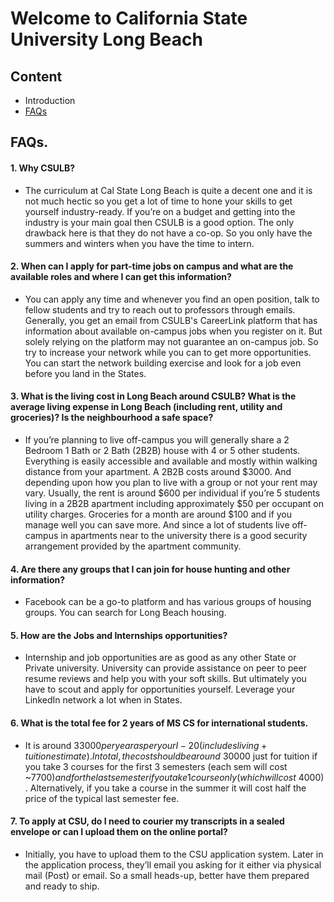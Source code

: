 # Welcome to California State University Long Beach

## Content
- Introduction
- [FAQs](https://github.com/anuditverma/know-your-uni/tree/main/uni/csulb#faqs)


## FAQs.
#### 1. Why CSULB?
  - The curriculum at Cal State Long Beach is quite a decent one and it is not much hectic so you get a lot of time to hone your skills to get yourself industry-ready. If you’re on a budget and getting into the industry is your main goal then CSULB is a good option. The only drawback here is that they do not have a co-op. So you only have the summers and winters when you have the time to intern. 

#### 2. When can I apply for part-time jobs on campus and what are the available roles and where I can get this information?
  - You can apply any time and whenever you find an open position, talk to fellow students and try to reach out to professors through emails. Generally, you get an email from CSULB's CareerLink platform that has information about available on-campus jobs when you register on it. But solely relying on the platform may not guarantee an on-campus job. So try to increase your network while you can to get more opportunities. You can start the network building exercise and look for a job even before you land in the States. 

#### 3. What is the living cost in Long Beach around CSULB? What is the average living expense in Long Beach (including rent, utility and groceries)? Is the neighbourhood a safe space?
  - If you’re planning to live off-campus you will generally share a 2 Bedroom 1 Bath or 2 Bath (2B2B) house with 4 or 5 other students. Everything is easily accessible and available and mostly within walking distance from your apartment. A 2B2B costs around $3000. And depending upon how you plan to live with a group or not your rent may vary. Usually, the rent is around $600 per individual if you’re 5 students living in a 2B2B apartment including approximately $50 per occupant on utility charges. Groceries for a month are around $100 and if you manage well you can save more. And since a lot of students live off-campus in apartments near to the university there is a good security arrangement provided by the apartment community.

#### 4. Are there any groups that I can join for house hunting and other information?
  - Facebook can be a go-to platform and has various groups of housing groups. You can search for Long Beach housing. 

#### 5. How are the Jobs and Internships opportunities?
  - Internship and job opportunities are as good as any other State or Private university. University can provide assistance on peer to peer resume reviews and help you with your soft skills. But ultimately you have to scout and apply for opportunities yourself. Leverage your LinkedIn network a lot when in States.

#### 6. What is the total fee for 2 years of MS CS for international students.
  - It is around $33000 per year as per your I-20  (includes living + tuition estimate). In total, the cost should be around ~$30000 just for tuition if you take 3 courses for the first 3 semesters (each sem will cost ~$7700) and for the last semester if you take 1 course only (which will cost ~$4000). Alternatively, if you take a course in the summer it will cost half the price of the typical last semester fee.

#### 7. To apply at CSU, do I need to courier my transcripts in a sealed envelope or can I upload them on the online portal?
  - Initially, you have to upload them to the CSU application system. Later in the application process, they’ll email you asking for it either via physical mail (Post) or email. So a small heads-up, better have them prepared and ready to ship. 




